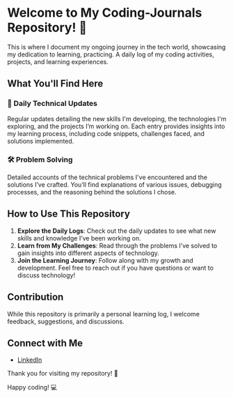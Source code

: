 
# Welcome to My Coding-Journals Repository! 🚀

This is where I document my ongoing journey in the tech world, showcasing my dedication to learning, practicing.
A daily log of my coding activities, projects, and learning experiences.

## What You'll Find Here

### 📅 Daily Technical Updates
Regular updates detailing the new skills I'm developing, the technologies I'm exploring, and the projects I’m working on. Each entry provides insights into my learning process, including code snippets, challenges faced, and solutions implemented.

### 🛠️ Problem Solving
Detailed accounts of the technical problems I've encountered and the solutions I’ve crafted. You’ll find explanations of various issues, debugging processes, and the reasoning behind the solutions I chose.


## How to Use This Repository

1. **Explore the Daily Logs**: Check out the daily updates to see what new skills and knowledge I’ve been working on.
2. **Learn from My Challenges**: Read through the problems I’ve solved to gain insights into different aspects of technology.
3. **Join the Learning Journey**: Follow along with my growth and development. Feel free to reach out if you have questions or want to discuss technology!

## Contribution

While this repository is primarily a personal learning log, I welcome feedback, suggestions, and discussions. 
## Connect with Me

- [LinkedIn](https://www.linkedin.com/in/dharaneedharan-v/)

Thank you for visiting my repository! 🚀

Happy coding! 💻